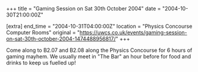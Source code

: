 +++
title = "Gaming Session on Sat 30th October 2004"
date = "2004-10-30T21:00:00Z"

[extra]
end_time = "2004-10-31T04:00:00Z"
location = "Physics Concourse Computer Rooms"
original = "https://uwcs.co.uk/events/gaming-session-on-sat-30th-october-2004-1474488956817/"
+++

Come along to B2.07 and B2.08 along the Physics Concourse for 6 hours of gaming mayhem. We usually meet in "The Bar" an hour before for food and drinks to keep us fuelled up\!

